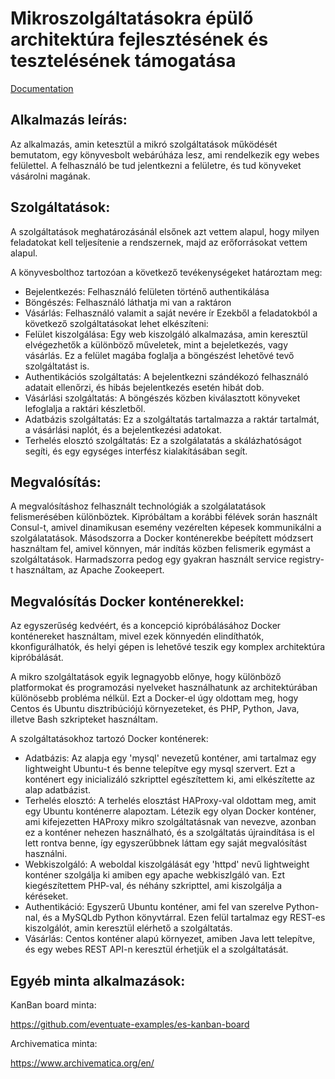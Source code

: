 # Mikroszolgáltatásokra épülő architektúra fejlesztésének és tesztelésének támogatása

[Documentation](https://github.com/borlayda/dipterv2016-microservice/wiki)

Alkalmazás leírás:
-----------------

Az alkalmazás, amin ketesztül a mikró szolgáltatások működését bemutatom, egy
könyvesbolt webárúháza lesz, ami rendelkezik egy webes felülettel. A felhasználó
be tud jelentkezni a felületre, és tud könyveket vásárolni magának.

Szolgáltatások:
--------------

A szolgáltatások meghatározásánál elsőnek azt vettem alapul, hogy milyen
feladatokat kell teljesítenie a rendszernek, majd az erőforrásokat vettem
alapul.

A könyvesbolthoz tartozóan a következő tevékenységeket határoztam meg:
* Bejelentkezés: Felhasználó felületen történő authentikálása
* Böngészés: Felhasználó láthatja mi van a raktáron
* Vásárlás: Felhasználó valamit a saját nevére ír
Ezekből a feladatokból a következő szolgáltatásokat lehet elkészíteni:
* Felület kiszolgálása: Egy web kiszolgáló alkalmazása, amin keresztül
  elvégezhetők a különböző műveletek, mint a bejeletkezés, vagy vásárlás.
  Ez a felület magába foglalja a böngészést lehetővé tevő szolgáltatást is.
* Authentikációs szolgáltatás: A bejelentkezni szándékozó felhasználó adatait
  ellenőrzi, és hibás bejelentkezés esetén hibát dob.
* Vásárlási szolgáltatás: A böngészés közben kiválasztott könyveket lefoglalja
  a raktári készletből.
* Adatbázis szolgáltatás: Ez a szolgáltatás tartalmazza a raktár tartalmát, a
  vásárlási naplót, és a bejelentkezési adatokat.
* Terhelés elosztó szolgáltatás: Ez a szolgálatatás a skálázhatóságot segíti,
  és egy egységes interfész kialakításában segít.

Megvalósítás:
------------

A megvalósításhoz felhasznált technológiák a szolgálatatások felismerésében
különböztek. Kipróbáltam a korábbi félévek során használt Consul-t, amivel
dinamikusan esemény vezérelten képesek kommunikálni a szolgálatatások.
Másodszorra a Docker konténerekbe beépített módzsert használtam fel, amivel
könnyen, már indítás közben felismerik egymást a szolgáltatások.
Harmadszorra pedog egy gyakran használt service registry-t használtam, az
Apache Zookeepert.

Megvalósítás Docker konténerekkel:
----------------------------------

Az egyszerűség kedvéért, és a koncepció kipróbálásához Docker konténereket
használtam, mivel ezek könnyedén elindíthatók, kkonfigurálhatók, és helyi gépen
is lehetővé teszik egy komplex architektúra kipróbálását.

A mikro szolgáltatások egyik legnagyobb előnye, hogy különböző platformokat és
programozási nyelveket használhatunk az architektúrában különösebb probléma
nélkül. Ezt a Docker-el úgy oldottam meg, hogy Centos és Ubuntu disztribúciójú
környezeteket, és PHP, Python, Java, illetve Bash szkripteket használtam.

A szolgáltatásokhoz tartozó Docker konténerek:
* Adatbázis: Az alapja egy 'mysql' nevezetű konténer, ami tartalmaz egy
  lightweight Ubuntu-t és benne telepítve egy mysql szervert. Ezt a konténert
  egy inicializáló szkripttel egészítettem ki, ami elkészítette az alap
  adatbázist.
* Terhelés elosztó: A terhelés elosztást HAProxy-val oldottam meg, amit egy
  Ubuntu konténerre alapoztam. Létezik egy olyan Docker konténer, ami
  kifejezetten HAProxy mikro szolgáltatásnak van nevezve, azonban ez a konténer
  nehezen használható, és a szolgáltatás újraindítása is el lett rontva benne,
  így egyszerűbbnek láttam egy saját megvalósítást használni.
* Webkiszolgáló: A weboldal kiszolgálását egy 'httpd' nevű lightweight konténer
  szolgálja ki amiben egy apache webkiszlgáló van. Ezt kiegészítettem PHP-val,
  és néhány szkripttel, ami kiszolgálja a kéréseket.
* Authentikáció: Egyszerű Ubuntu konténer, ami fel van szerelve Python-nal, és
  a MySQLdb Python könyvtárral. Ezen felül tartalmaz egy REST-es kiszolgálót,
  amin keresztül elérhető a szolgáltatás.
* Vásárlás: Centos konténer alapú környezet, amiben Java lett telepítve, és egy
  webes REST API-n keresztül érhetjük el a szolgáltatását.

Egyéb minta alkalmazások:
------------------------

KanBan board minta:

https://github.com/eventuate-examples/es-kanban-board

Archivematica minta:

https://www.archivematica.org/en/

